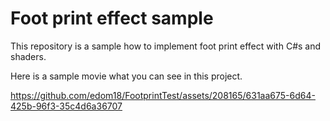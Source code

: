 # Foot print effect sample

This repository is a sample how to implement foot print effect with C#s and shaders.

Here is a sample movie what you can see in this project.

https://github.com/edom18/FootprintTest/assets/208165/631aa675-6d64-425b-96f3-35c4d6a36707

